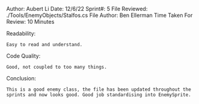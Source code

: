 ﻿Author: Aubert Li
Date: 12/6/22
Sprint#: 5
File Reviewed: ./Tools/EnemyObjects/Stalfos.cs
File Author: Ben Ellerman
Time Taken For Review: 10 Minutes

Readability:

	Easy to read and understand.


Code Quality:

	Good, not coupled to too many things.

Conclusion:

	This is a good enemy class, the file has been updated throughout the sprints and now looks good. Good job standardising into EnemySprite.
